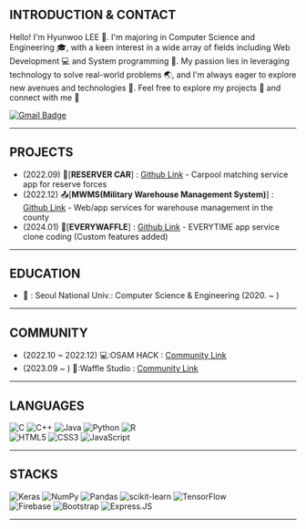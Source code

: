 ## INTRODUCTION & CONTACT

Hello! I'm Hyunwoo LEE :wave:. I'm majoring in Computer Science and Engineering :mortar_board:, with a keen interest in a wide array of fields including Web Development :computer: and System programming 💾. 
My passion lies in leveraging technology to solve real-world problems :earth_asia:, and I'm always eager to explore new avenues and technologies :telescope:. 
Feel free to explore my projects :file_folder: and connect with me :handshake:

[![Gmail Badge](https://img.shields.io/badge/Gmail-d14836?style=flat-square&logo=Gmail&logoColor=white&link=mailto:dlgusdn0414@snu.ac.kr)](mailto:dlgusdn0414@snu.ac.kr)

* * *

## PROJECTS

+ (2022.09) 🚗[**RESERVER CAR**] : [Github Link](https://github.com/lhw414/reservercar) - Carpool matching service app for reserve forces
+ (2022.12) 📤[**MWMS(Military Warehouse Management System)**] : [Github Link](https://github.com/osamhack2022/WEB_APP_MWMS_RackVisor) - Web/app services for warehouse management in the county
+ (2024.01) 🏫[**EVERYWAFFLE**] : [Github Link](https://github.com/wafflestudio21-5/team3-server) - EVERYTIME app service clone coding (Custom features added)

* * *

## EDUCATION

- 🏫 : Seoul National Univ.: Computer Science & Engineering (2020. ~ )

* * *

## COMMUNITY

+ (2022.10 ~ 2022.12) 💻:OSAM HACK : [Community Link](https://github.com/osamhack2022-v2)
+ (2023.09 ~ ) 🏢:Waffle Studio : [Community Link](https://github.com/wafflestudio)

* * *

## LANGUAGES

![C](https://img.shields.io/badge/c-%2300599C.svg?style=for-the-badge&logo=c&logoColor=white)
![C++](https://img.shields.io/badge/c++-%2300599C.svg?style=for-the-badge&logo=c%2B%2B&logoColor=white)
![Java](https://img.shields.io/badge/java-%23ED8B00.svg?style=for-the-badge&logo=java&logoColor=white)
![Python](https://img.shields.io/badge/python-3670A0?style=for-the-badge&logo=python&logoColor=ffdd54)
![R](https://img.shields.io/badge/r-%23276DC3.svg?style=for-the-badge&logo=r&logoColor=white)   
![HTML5](https://img.shields.io/badge/html5-%23E34F26.svg?style=for-the-badge&logo=html5&logoColor=white)
![CSS3](https://img.shields.io/badge/css3-%231572B6.svg?style=for-the-badge&logo=css3&logoColor=white)
![JavaScript](https://img.shields.io/badge/javascript-%23323330.svg?style=for-the-badge&logo=javascript&logoColor=%23F7DF1E)

* * *

## STACKS

![Keras](https://img.shields.io/badge/Keras-%23D00000.svg?style=for-the-badge&logo=Keras&logoColor=white)
![NumPy](https://img.shields.io/badge/numpy-%23013243.svg?style=for-the-badge&logo=numpy&logoColor=white)
![Pandas](https://img.shields.io/badge/pandas-%23150458.svg?style=for-the-badge&logo=pandas&logoColor=white)
![scikit-learn](https://img.shields.io/badge/scikit--learn-%23F7931E.svg?style=for-the-badge&logo=scikit-learn&logoColor=white)
![TensorFlow](https://img.shields.io/badge/TensorFlow-%23FF6F00.svg?style=for-the-badge&logo=TensorFlow&logoColor=white)   
![Firebase](https://img.shields.io/badge/Firebase-039BE5?style=for-the-badge&logo=Firebase&logoColor=white)
![Bootstrap](https://img.shields.io/badge/bootstrap-%23563D7C.svg?style=for-the-badge&logo=bootstrap&logoColor=white)
![Express.JS](https://img.shields.io/badge/express.js-%23404d59.svg?style=for-the-badge&logo=express&logoColor=%2361DAFB)

---


